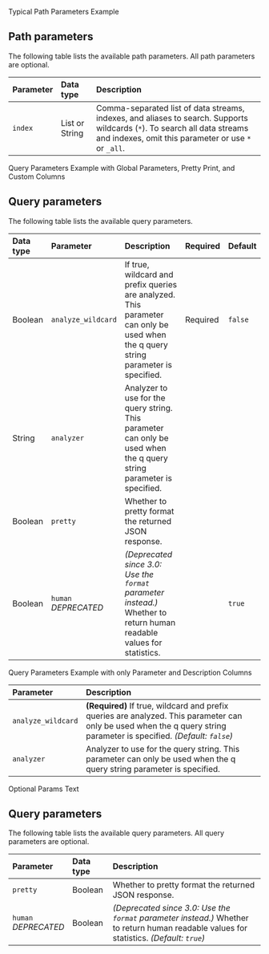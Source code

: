 Typical Path Parameters Example

<!-- spec_insert_start
api: search
component: path_parameters
-->
## Path parameters

The following table lists the available path parameters. All path parameters are optional.

Parameter | Data type | Description
:--- | :--- | :---
`index` | List or String | Comma-separated list of data streams, indexes, and aliases to search. Supports wildcards (`*`). To search all data streams and indexes, omit this parameter or use `*` or `_all`.
<!-- spec_insert_end -->

Query Parameters Example with Global Parameters, Pretty Print, and Custom Columns

<!-- spec_insert_start
api: search
component: query_parameters
include_global: true
pretty: true
columns: Data type, Parameter, Description, Required, Default
-->
## Query parameters


The following table lists the available query parameters.

| Data type | Parameter                 | Description                                                                                                                        | Required | Default |
|:----------|:--------------------------|:-----------------------------------------------------------------------------------------------------------------------------------|:---------|:--------|
| Boolean   | `analyze_wildcard`        | If true, wildcard and prefix queries are analyzed. This parameter can only be used when the q query string parameter is specified. | Required | `false` |
| String    | `analyzer`                | Analyzer to use for the query string. This parameter can only be used when the q query string parameter is specified.              |          |         |
| Boolean   | `pretty`                  | Whether to pretty format the returned JSON response.                                                                               |          |         |
| Boolean   | `human` <br> _DEPRECATED_ | _(Deprecated since 3.0: Use the `format` parameter instead.)_ Whether to return human readable values for statistics.              |          | `true`  |
<!-- spec_insert_end -->

Query Parameters Example with only Parameter and Description Columns

<!-- spec_insert_start
api: search
component: query_parameters
columns: Parameter, Description
omit_header: true
-->
Parameter | Description
:--- | :---
`analyze_wildcard` | **(Required)** If true, wildcard and prefix queries are analyzed. This parameter can only be used when the q query string parameter is specified. _(Default: `false`)_
`analyzer` | Analyzer to use for the query string. This parameter can only be used when the q query string parameter is specified.
<!-- spec_insert_end -->

Optional Params Text

<!-- spec_insert_start
api: cat.health
component: query_parameters
include_global: true
-->
## Query parameters

The following table lists the available query parameters. All query parameters are optional.

Parameter | Data type | Description
:--- | :--- | :---
`pretty` | Boolean | Whether to pretty format the returned JSON response.
`human` <br> _DEPRECATED_ | Boolean | _(Deprecated since 3.0: Use the `format` parameter instead.)_ Whether to return human readable values for statistics. _(Default: `true`)_
<!-- spec_insert_end -->
